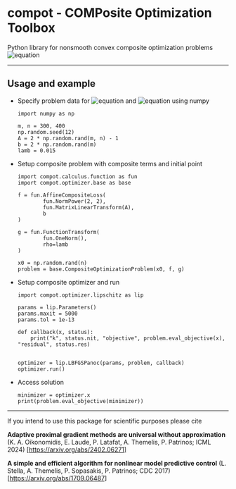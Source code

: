 # compot - COMPosite Optimization Toolbox

Python library for nonsmooth convex composite optimization
problems ![equation](https://latex.codecogs.com/png.image?\dpi{110}\inline\min_x&space;f(x)&plus;g(x))

****

[//]: # (The frontend includes an implementations of a simple calculus for derivatives and proximal operators for a convinient description of the optimization problem. The backend includes implementations of &#40;among other methods&#41; LBFGS, Semi-smooth Newton and universal adaptive proximal gradient methods)

## Usage and example

* Specify problem data for ![equation](https://latex.codecogs.com/png.image?\dpi{110}f(x)=\tfrac{1}{2}\|Ax-b\|^2)
  and ![equation](https://latex.codecogs.com/png.image?\dpi{110}g(x)=\lambda\|x\|_1) using numpy

      import numpy as np
        
      m, n = 300, 400
      np.random.seed(12)
      A = 2 * np.random.rand(m, n) - 1
      b = 2 * np.random.rand(m)
      lamb = 0.015

* Setup composite problem with composite terms and initial point

      import compot.calculus.function as fun
      import compot.optimizer.base as base

      f = fun.AffineCompositeLoss(
              fun.NormPower(2, 2),
              fun.MatrixLinearTransform(A),
              b
      )
        
      g = fun.FunctionTransform(
              fun.OneNorm(),
              rho=lamb
      )
        
      x0 = np.random.rand(n)
      problem = base.CompositeOptimizationProblem(x0, f, g)

* Setup composite optimizer and run

      
      import compot.optimizer.lipschitz as lip
        
      params = lip.Parameters()
      params.maxit = 5000
      params.tol = 1e-13

      def callback(x, status):
          print("k", status.nit, "objective", problem.eval_objective(x), "residual", status.res)
        

      optimizer = lip.LBFGSPanoc(params, problem, callback)
      optimizer.run()

* Access solution

      minimizer = optimizer.x
      print(problem.eval_objective(minimizer))

****
If you intend to use this package for scientific purposes please cite

**Adaptive proximal gradient methods are universal without approximation** (K. A. Oikonomidis, E. Laude, P. Latafat, A.
Themelis, P. Patrinos; ICML 2024) [https://arxiv.org/abs/2402.06271]

**A simple and efficient algorithm for nonlinear model predictive control** (L. Stella, A. Themelis, P. Sopasakis, P.
Patrinos; CDC 2017) [https://arxiv.org/abs/1709.06487]
